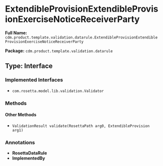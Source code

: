# ExtendibleProvisionExtendibleProvisionExerciseNoticeReceiverParty

**Full Name:** `cdm.product.template.validation.datarule.ExtendibleProvisionExtendibleProvisionExerciseNoticeReceiverParty`

**Package:** `cdm.product.template.validation.datarule`

## Type: Interface

### Implemented Interfaces

- `com.rosetta.model.lib.validation.Validator`

### Methods

#### Other Methods

- `ValidationResult validate(RosettaPath arg0, ExtendibleProvision arg1)`

### Annotations

- **RosettaDataRule**
- **ImplementedBy**

